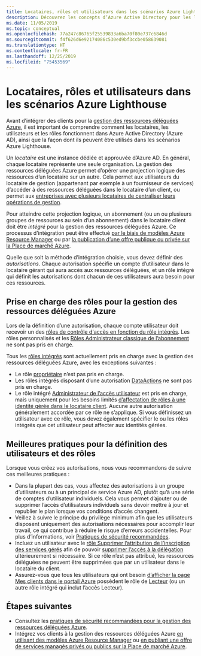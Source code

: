 ```yaml
---
title: Locataires, rôles et utilisateurs dans les scénarios Azure Lighthouse
description: Découvrez les concepts d’Azure Active Directory pour les locataires, les utilisateurs et les rôles, ainsi que la façon dont ils peuvent être utilisés dans les scénarios Azure Lighthouse.
ms.date: 11/05/2019
ms.topic: conceptual
ms.openlocfilehash: 77a247c86765f25539833a6ba70f80e737c6846d
ms.sourcegitcommit: f4f626d6e92174086c530ed9bf3ccbe058639081
ms.translationtype: HT
ms.contentlocale: fr-FR
ms.lasthandoff: 12/25/2019
ms.locfileid: "75453569"
---
```

# <a name="tenants-roles-and-users-in-azure-lighthouse-scenarios"></a>Locataires, rôles et utilisateurs dans les scénarios Azure Lighthouse

Avant d’intégrer des clients pour la [gestion des ressources déléguées Azure](azure-delegated-resource-management.md), il est important de comprendre comment les locataires, les utilisateurs et les rôles fonctionnent dans Azure Active Directory (Azure AD), ainsi que la façon dont ils peuvent être utilisés dans les scénarios Azure Lighthouse.

Un *locataire* est une instance dédiée et approuvée d’Azure AD. En général, chaque locataire représente une seule organisation. La gestion des ressources déléguées Azure permet d’opérer une projection logique des ressources d’un locataire sur un autre. Cela permet aux utilisateurs du locataire de gestion (appartenant par exemple à un fournisseur de services) d’accéder à des ressources déléguées dans le locataire d’un client, ou permet aux [entreprises avec plusieurs locataires de centraliser leurs opérations de gestion](enterprise.md).

Pour atteindre cette projection logique, un abonnement (ou un ou plusieurs groupes de ressources au sein d’un abonnement) dans le locataire client doit être *intégré* pour la gestion des ressources déléguées Azure. Ce processus d’intégration peut être effectué [par le biais de modèles Azure Resource Manager](../how-to/onboard-customer.md) ou par [la publication d’une offre publique ou privée sur la Place de marché Azure](../how-to/publish-managed-services-offers.md).

Quelle que soit la méthode d’intégration choisie, vous devez définir des *autorisations*. Chaque autorisation spécifie un compte d’utilisateur dans le locataire gérant qui aura accès aux ressources déléguées, et un rôle intégré qui définit les autorisations dont chacun de ces utilisateurs aura besoin pour ces ressources.

## <a name="role-support-for-azure-delegated-resource-management"></a>Prise en charge des rôles pour la gestion des ressources déléguées Azure

Lors de la définition d’une autorisation, chaque compte utilisateur doit recevoir un des [rôles de contrôle d'accès en fonction du rôle intégrés](../../role-based-access-control/built-in-roles.md). Les rôles personnalisés et les [Rôles Administrateur classique de l’abonnement](../../role-based-access-control/classic-administrators.md) ne sont pas pris en charge.

Tous les [rôles intégrés](../../role-based-access-control/built-in-roles.md) sont actuellement pris en charge avec la gestion des ressources déléguées Azure, avec les exceptions suivantes :

- Le rôle [propriétaire](../../role-based-access-control/built-in-roles.md#owner) n’est pas pris en charge.
- Les rôles intégrés disposant d’une autorisation [DataActions](../../role-based-access-control/role-definitions.md#dataactions) ne sont pas pris en charge.
- Le rôle intégré [Administrateur de l’accès utilisateur](../../role-based-access-control/built-in-roles.md#user-access-administrator) est pris en charge, mais uniquement pour les besoins limités [d’affectation de rôles à une identité gérée dans le locataire client](../how-to/deploy-policy-remediation.md#create-a-user-who-can-assign-roles-to-a-managed-identity-in-the-customer-tenant). Aucune autre autorisation généralement accordée par ce rôle ne s’applique. Si vous définissez un utilisateur avec ce rôle, vous devez également spécifier le ou les rôles intégrés que cet utilisateur peut affecter aux identités gérées.

## <a name="best-practices-for-defining-users-and-roles"></a>Meilleures pratiques pour la définition des utilisateurs et des rôles

Lorsque vous créez vos autorisations, nous vous recommandons de suivre ces meilleures pratiques :

- Dans la plupart des cas, vous affectez des autorisations à un groupe d’utilisateurs ou à un principal de service Azure AD, plutôt qu’à une série de comptes d’utilisateur individuels. Cela vous permet d’ajouter ou de supprimer l’accès d’utilisateurs individuels sans devoir mettre à jour et republier le plan lorsque vos conditions d’accès changent.
- Veillez à suivre le principe du privilège minimum afin que les utilisateurs disposent uniquement des autorisations nécessaires pour accomplir leur travail, ce qui contribue à réduire le risque d’erreurs accidentelles. Pour plus d’informations, voir [Pratiques de sécurité recommandées](../concepts/recommended-security-practices.md).
- Incluez un utilisateur avec le [rôle Supprimer l’attribution de l’inscription des services gérés](../../role-based-access-control/built-in-roles.md#managed-services-registration-assignment-delete-role) afin de pouvoir [supprimer l’accès à la délégation](../how-to/onboard-customer.md#remove-access-to-a-delegation) ultérieurement si nécessaire. Si ce rôle n’est pas attribué, les ressources déléguées ne peuvent être supprimées que par un utilisateur dans le locataire du client.
- Assurez-vous que tous les utilisateurs qui ont besoin [d’afficher la page Mes clients dans le portail Azure](../how-to/view-manage-customers.md) possèdent le rôle de [Lecteur](../../role-based-access-control/built-in-roles.md#reader) (ou un autre rôle intégré qui inclut l’accès Lecteur).

## <a name="next-steps"></a>Étapes suivantes

- Consultez les [pratiques de sécurité recommandées pour la gestion des ressources déléguées Azure](recommended-security-practices.md).
- Intégrez vos clients à la gestion des ressources déléguées Azure [en utilisant des modèles Azure Resource Manager](../how-to/onboard-customer.md) ou [en publiant une offre de services managés privés ou publics sur la Place de marché Azure](../how-to/publish-managed-services-offers.md).
